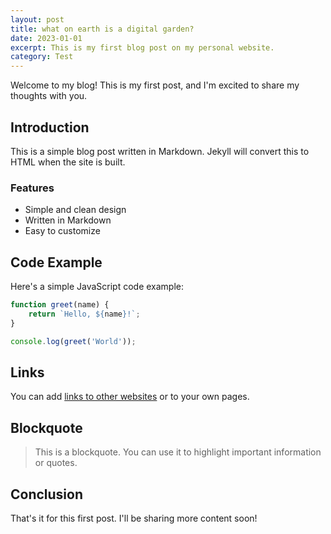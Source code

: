 ```yaml
---
layout: post
title: what on earth is a digital garden?
date: 2023-01-01
excerpt: This is my first blog post on my personal website.
category: Test
---
```


Welcome to my blog! This is my first post, and I'm excited to share my thoughts with you.

## Introduction

This is a simple blog post written in Markdown. Jekyll will convert this to HTML when the site is built.

### Features

* Simple and clean design
* Written in Markdown
* Easy to customize

## Code Example

Here's a simple JavaScript code example:

```javascript
function greet(name) {
    return `Hello, ${name}!`;
}

console.log(greet('World'));
```

## Links

You can add [links to other websites](https://google.com) or to your own pages.

## Blockquote

> This is a blockquote. You can use it to highlight important information or quotes.

## Conclusion

That's it for this first post. I'll be sharing more content soon! 